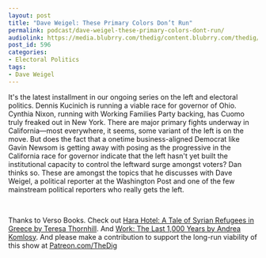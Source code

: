 ```yaml
---
layout: post
title: "Dave Weigel: These Primary Colors Don’t Run"
permalink: podcast/dave-weigel-these-primary-colors-dont-run/
audiolink: https://media.blubrry.com/thedig/content.blubrry.com/thedig/The_Dig_-_EP_104_-_Weigel.mp3
post_id: 596
categories: 
- Electoral Politics
tags: 
- Dave Weigel
---
```


It's the latest installment in our ongoing series on the left and electoral politics. Dennis Kucinich is running a viable race for governor of Ohio. Cynthia Nixon, running with Working Families Party backing, has Cuomo truly freaked out in New York. There are major primary fights underway in California—most everywhere, it seems, some variant of the left is on the move. But does the fact that a onetime business-aligned Democrat like Gavin Newsom is getting away with posing as the progressive in the California race for governor indicate that the left hasn't yet built the institutional capacity to control the leftward surge amongst voters? Dan thinks so. These are amongst the topics that he discusses with Dave Weigel, a political reporter at the Washington Post and one of the few mainstream political reporters who really gets the left.

 

Thanks to Verso Books. Check out [Hara Hotel: A Tale of Syrian Refugees in Greece by Teresa Thornhill](versobooks.com/books/2713-hara-hotel). And [Work: The Last 1,000 Years by Andrea Komlosy](versobooks.com/books/2608-work). And please make a contribution to support the long-run viability of this show at [Patreon.com/TheDig](Patreon.com/TheDig)